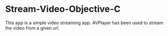 # Stream-Video-Objective-C
This app is a simple video streaming app. AVPlayer has been used to stream the video from a given url. 

